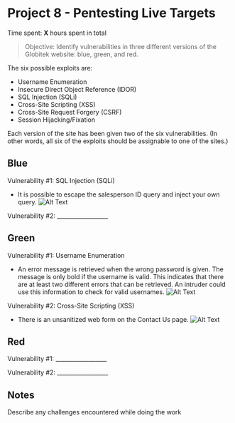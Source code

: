 # Project 8 - Pentesting Live Targets

Time spent: **X** hours spent in total

> Objective: Identify vulnerabilities in three different versions of the Globitek website: blue, green, and red.

The six possible exploits are:
* Username Enumeration
* Insecure Direct Object Reference (IDOR)
* SQL Injection (SQLi)
* Cross-Site Scripting (XSS)
* Cross-Site Request Forgery (CSRF)
* Session Hijacking/Fixation

Each version of the site has been given two of the six vulnerabilities. (In other words, all six of the exploits should be assignable to one of the sites.)

## Blue

Vulnerability #1: SQL Injection (SQLi)
- It is possible to escape the salesperson ID query and inject your own query.
![Alt Text](https://i.imgur.com/SYM76Mq.gif)

Vulnerability #2: __________________


## Green

Vulnerability #1: Username Enumeration
- An error message is retrieved when the wrong password is given. The message is only bold if the username is valid. This indicates that there are at least two different errors that can be retrieved. An intruder could use this information to check for valid usernames.
![Alt Text](https://i.imgur.com/noJvDwY.gif)

Vulnerability #2: Cross-Site Scripting (XSS)
- There is an unsanitized web form on the Contact Us page.
![Alt Text](https://i.imgur.com/SAATgKx.gif)

## Red

Vulnerability #1: __________________

Vulnerability #2: __________________


## Notes

Describe any challenges encountered while doing the work
